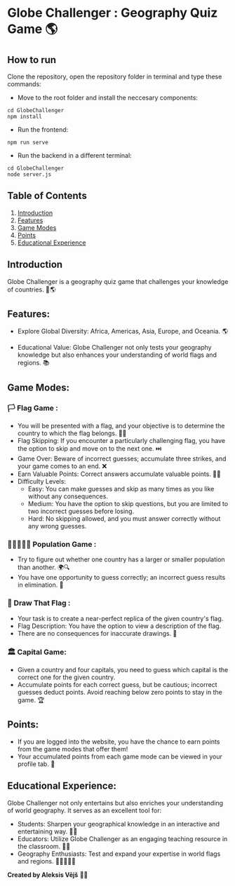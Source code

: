 # Globe Challenger : Geography Quiz Game 🌎

## How to run
Clone the repository, open the repository folder in terminal and type these commands:
- Move to the root folder and install the neccesary components:
```
cd GlobeChallenger
npm install
```
- Run the frontend:
```
npm run serve
```
- Run the backend in a different terminal:
```
cd GlobeChallenger
node server.js
```

## Table of Contents

1. [Introduction](#introduction)
2. [Features](#features)
3. [Game Modes](#game-modes)
4. [Points](#points)
5. [Educational Experience](#educational-experience)

## Introduction

Globe Challenger is a geography quiz game that challenges your knowledge of countries. 🧠🌎

## Features:

- Explore Global Diversity: Africa, Americas, Asia, Europe, and Oceania. 🌎

- Educational Value: Globe Challenger not only tests your geography knowledge but also enhances your understanding of world flags and regions. 📚
  
## Game Modes:
### 🏳️ Flag Game : 

  - You will be presented with a flag, and your objective is to determine the country to which the flag belongs. 🚩🤔
  - Flag Skipping: If you encounter a particularly challenging flag, you have the option to skip and move on to the next one. ⏭️
  - Game Over: Beware of incorrect guesses; accumulate three strikes, and your game comes to an end. ❌
  - Earn Valuable Points: Correct answers accumulate valuable points. 🎯💯
  - Difficulty Levels:
    - Easy: You can make guesses and skip as many times as you like without any consequences.
    - Medium: You have the option to skip questions, but you are limited to two incorrect guesses before losing.
    - Hard: No skipping allowed, and you must answer correctly without any wrong guesses.

### 👩🏻‍🤝‍🧑🏻 Population Game : 

  - Try to figure out whether one country has a larger or smaller population than another. 🌍🔍
  - You have one opportunity to guess correctly; an incorrect guess results in elimination. 🚫

### 🚩 Draw That Flag :

  - Your task is to create a near-perfect replica of the given country's flag.
  - Flag Description: You have the option to view a description of the flag.
  - There are no consequences for inaccurate drawings. 🎨

### 🏛️ Capital Game:
  - Given a country and four capitals, you need to guess which capital is the correct one for the given country.
  - Accumulate points for each correct guess, but be cautious; incorrect guesses deduct points. Avoid reaching below zero points to stay in the game. 🏆

## Points:
  - If you are logged into the website, you have the chance to earn points from the game modes that offer them!
  - Your accumulated points from each game mode can be viewed in your profile tab. 👤

## Educational Experience:
Globe Challenger not only entertains but also enriches your understanding of world geography. It serves as an excellent tool for:

- Students: Sharpen your geographical knowledge in an interactive and entertaining way. 👨‍🎓
- Educators: Utilize Globe Challenger as an engaging teaching resource in the classroom. 👩‍🏫
- Geography Enthusiasts: Test and expand your expertise in world flags and regions. 👩🏻‍🤝‍🧑🏻

**Created by Aleksis Vējš** 👨‍💻
